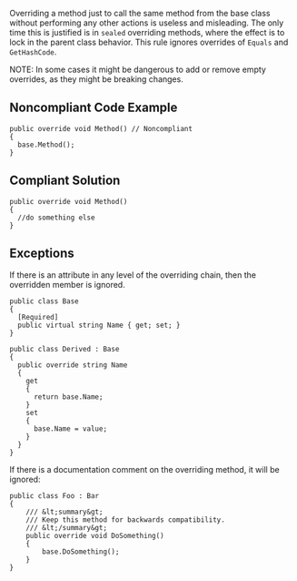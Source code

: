 
Overriding a method just to call the same method from the base class without performing any other actions is useless and misleading. The only time this is justified is in `sealed` overriding methods, where the effect is to lock in the parent class behavior. This rule ignores overrides of `Equals` and `GetHashCode`.

NOTE: In some cases it might be dangerous to add or remove empty overrides, as they might be breaking changes.

## Noncompliant Code Example


    public override void Method() // Noncompliant
    {
      base.Method();
    }


## Compliant Solution


    public override void Method()
    {
      //do something else
    }


## Exceptions

If there is an attribute in any level of the overriding chain, then the overridden member is ignored.


    public class Base
    {
      [Required]
      public virtual string Name { get; set; }
    }
    
    public class Derived : Base
    {
      public override string Name
      {
        get
        {
          return base.Name;
        }
        set
        {
          base.Name = value;
        }
      }
    }


If there is a documentation comment on the overriding method, it will be ignored:


    public class Foo : Bar
    {
        /// &lt;summary&gt;
        /// Keep this method for backwards compatibility.
        /// &lt;/summary&gt;
        public override void DoSomething()
        {
            base.DoSomething();
        }
    }

